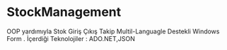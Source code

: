 # StockManagement
OOP yardımıyla Stok Giriş Çıkış Takip Multil-Languagle Destekli Windows Form . İçerdiği Teknolojiler : ADO.NET,JSON
